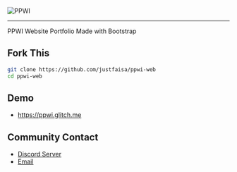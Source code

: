 ![PPWI](https://cdn.discordapp.com/attachments/793671676906569741/848430266293026828/20210516_165503.jpg)

-------
PPWI Website Portfolio Made with Bootstrap

## Fork This
```bash
git clone https://github.com/justfaisa/ppwi-web
cd ppwi-web
```
## Demo
- https://ppwi.glitch.me

## Community Contact
- [Discord Server](https://discord.gg/)
- [Email](mailto:support@ppwi.com)
